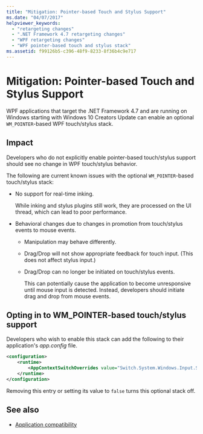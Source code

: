 ```yaml
---
title: "Mitigation: Pointer-based Touch and Stylus Support"
ms.date: "04/07/2017"
helpviewer_keywords:
  - "retargeting changes"
  - ".NET Framework 4.7 retargeting changes"
  - "WPF retargeting changes"
  - "WPF pointer-based touch and stylus stack"
ms.assetid: f99126b5-c396-48f9-8233-8f36b4c9e717
---
```

# Mitigation: Pointer-based Touch and Stylus Support

WPF applications that target the .NET Framework 4.7 and are running on Windows starting with Windows 10 Creators Update can enable an optional `WM_POINTER`-based WPF touch/stylus stack.

## Impact

Developers who do not explicitly enable pointer-based touch/stylus support should see no change in WPF touch/stylus behavior.

The following are current known issues with the optional `WM_POINTER`-based touch/stylus stack:

- No support for real-time inking.

   While inking and stylus plugins still work, they are processed on the UI thread, which can lead to poor performance.

- Behavioral changes due to changes in promotion from touch/stylus events to mouse events.

  - Manipulation may behave differently.

  - Drag/Drop will not show appropriate feedback for touch input. (This does not affect stylus input.)

  - Drag/Drop can no longer be initiated on touch/stylus events.

      This can potentially cause the application to become unresponsive until mouse input is detected. Instead, developers should initiate drag and drop from mouse events.

## Opting in to WM_POINTER-based touch/stylus support

Developers who wish to enable this stack can add the following to their application's *app.config* file.

```xml
<configuration>
    <runtime>
        <AppContextSwitchOverrides value="Switch.System.Windows.Input.Stylus.EnablePointerSupport=true"/>
    </runtime>
</configuration>
```

Removing this entry or setting its value to `false` turns this optional stack off.

## See also

- [Application compatibility](application-compatibility.md)
